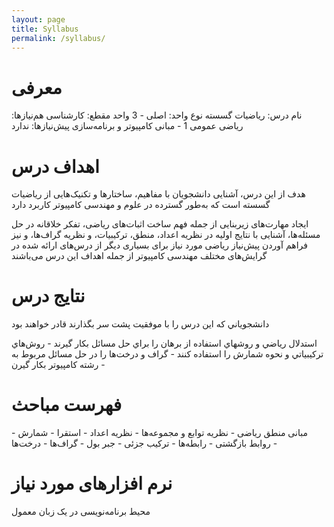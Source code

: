 ```yaml
---
layout: page
title: Syllabus
permalink: /syllabus/
---
```


# معرفی

نام درس: ریاضیات گسسته
نوع واحد: اصلی - 3 واحد
مقطع: کارشناسی
هم‌نیازها: ریاضی عمومی 1 - مبانی کامپیوتر و برنامه‌سازی
پیش‌نیازها: ندارد

# اهداف درس

هدف از این درس، آشنایی دانشجویان با مفاهیم، ساختارها و تکنیک‌هایی از ریاضیات گسسته است که به‌طور گسترده در علوم و مهندسی کامپیوتر کاربرد دارد

ایجاد مهارت‌های زیربنایی از جمله فهم ساخت اثبات‌های ریاضی، تفکر خلاقانه در حل مسئله‌ها، آشنایی با نتایج اولیه در نظریه اعداد، منطق، ترکیبیات، و نظریه گراف‌ها، و نیز فراهم آوردن پیش‌نیاز ریاضی مورد نیاز برای بسیاری دیگر از درس‌های ارائه شده در گرایش‌های مختلف مهندسی کامپیوتر از جمله اهداف این درس می‌باشند

# نتایج درس

دانشجوياني که اين درس را با موفقيت پشت سر بگذارند قادر خواهند بود

استدلال رياضي و روشهاي استفاده از برهان را براي حل مسائل بکار گيرند - 
روش‌هاي ترکيبياتي و نحوه شمارش را استفاده کنند -
گراف و درخت‌ها را در حل مسائل مربوط به رشته کامپيوتر بکار گيرن -

# فهرست مباحث

مبانی منطق ریاضی -
نظریه توابع و مجموعه‌ها -
نظریه اعداد -
استقرا -
شمارش -
روابط بازگشتی -
رابطه‌ها -
ترکیب جزئی -
جبر بول -
گراف‌ها -
درخت‌ها -

# نرم افزارهای مورد نیاز

محیط برنامه‌نویسی در یک زبان معمول

